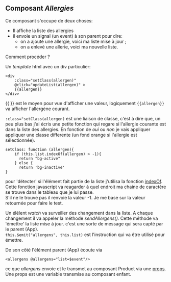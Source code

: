 ## Composant *Allergies*

Ce composant s'occupe de deux choses: 
* Il affiche la liste des allergies
* il envoie un signal (un event) à son parent pour dire:
  * on a ajouté une allergie, voici ma liste mise à jour ;
  * on a enlevé une allerie, voici ma nouvelle liste.


Comment procéder ?  

Un *template* html avec un div particulier:
```vue
<div 
    :class="setClass(allergen)"
    @click="updateList(allergen)" >
    {{allergen}}
</div>
```
{{ }} est le moyen pour vue d'afficher une valeur, logiquement ```{{allergen}}``` va afficher l'allergène courant.   
  
``` :class="setClass(allergen) ``` est une liaison de classe, c'est à dire que, un peu plus bas j'ai écris une petite fonction qui regare si l'allergie courante est dans la liste des allergies. En fonction de *oui* ou *non* je vais appliquer appliquer une classe differente (un fond orange si l'allergie est sélectionnée).
  ```vue
  setClass: function (allergen){
      if (this.list.indexOf(allergen) > -1){
        return "bg-active"
      } else {
        return 'bg-inactive'
}
```

pour 'détecter' si l'élément fait partie de la liste j'utilisa la fonction [indexOf](https://developer.mozilla.org/fr/docs/Web/JavaScript/Reference/Objets_globaux/Array/indexOf).  
Cette fonction javascript va reagarder à quel endroit ma chaine de caractère se trouve dans le tableau que je lui passe.  
S'il ne le trouve pas il renvoie la valeur -1.  Je me base sur la valeur retournée pour faire le test.  
  
Un élélent *watch* va surveiller des changement dans la liste.  A chaque changement il va appeler la méthode *sendAllergens()*.  Cette méthode va 'émettre' la liste mise à jour.  c'est une sorte de message qui sera capté par le parent (App).  
``` this.$emit("allergens", this.list) ``` est l'instruction qui va être utilisé pour émettre.  


  
De son côté l'élément parent (App) écoute via 
```
<allergens @allergens="list=$event"/>
```
ce que *allergens* envoie et le transmet au composant Product via une [props](https://fr.vuejs.org/v2/guide/components.html#Passer-des-donnees-avec-props).  Une props est une variable transmise au composant enfant.  